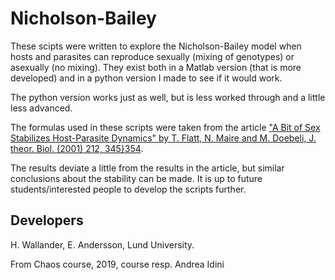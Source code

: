 # Nicholson-Bailey

These scipts were written to explore the Nicholson-Bailey model when hosts and parasites can reproduce sexually (mixing of genotypes) or asexually (no mixing). They exist both in a Matlab version (that is more developed) and in a python version I made to see if it would work.

The python version works just as well, but is less worked through and a little less advanced. 

The formulas used in these scripts were taken from the article ["A Bit of Sex Stabilizes Host-Parasite Dynamics" by T. Flatt, N. Maire and M. Doebeli, J. theor. Biol. (2001) 212, 345}354](www.doi.org/10.1006/jtbi.2001.2380). 

The results deviate a little from the results in the article, but similar conclusions about the stability can be made. It is up to future students/interested people to develop the scripts further.

## Developers

H. Wallander, E. Andersson, Lund University.

From Chaos course, 2019, course resp. Andrea Idini

